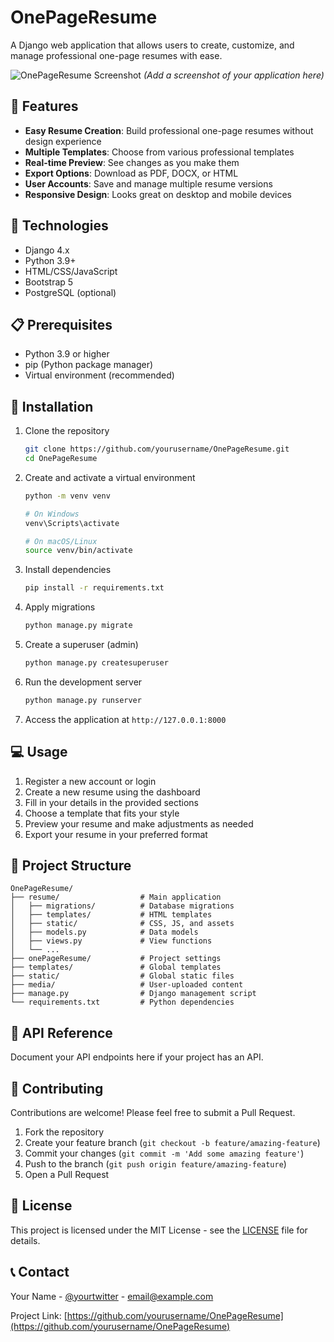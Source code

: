 # OnePageResume

A Django web application that allows users to create, customize, and manage professional one-page resumes with ease.

![OnePageResume Screenshot](screenshots/demo.png) *(Add a screenshot of your application here)*

## 🌟 Features

- **Easy Resume Creation**: Build professional one-page resumes without design experience
- **Multiple Templates**: Choose from various professional templates
- **Real-time Preview**: See changes as you make them
- **Export Options**: Download as PDF, DOCX, or HTML
- **User Accounts**: Save and manage multiple resume versions
- **Responsive Design**: Looks great on desktop and mobile devices

## 🔧 Technologies

- Django 4.x
- Python 3.9+
- HTML/CSS/JavaScript
- Bootstrap 5
- PostgreSQL (optional)

## 📋 Prerequisites

- Python 3.9 or higher
- pip (Python package manager)
- Virtual environment (recommended)

## 🚀 Installation

1. Clone the repository
   ```bash
   git clone https://github.com/yourusername/OnePageResume.git
   cd OnePageResume
   ```

2. Create and activate a virtual environment
   ```bash
   python -m venv venv
   
   # On Windows
   venv\Scripts\activate
   
   # On macOS/Linux
   source venv/bin/activate
   ```

3. Install dependencies
   ```bash
   pip install -r requirements.txt
   ```

4. Apply migrations
   ```bash
   python manage.py migrate
   ```

5. Create a superuser (admin)
   ```bash
   python manage.py createsuperuser
   ```

6. Run the development server
   ```bash
   python manage.py runserver
   ```

7. Access the application at `http://127.0.0.1:8000`

## 💻 Usage

1. Register a new account or login
2. Create a new resume using the dashboard
3. Fill in your details in the provided sections
4. Choose a template that fits your style
5. Preview your resume and make adjustments as needed
6. Export your resume in your preferred format

## 🧩 Project Structure

```
OnePageResume/
├── resume/                  # Main application
│   ├── migrations/          # Database migrations
│   ├── templates/           # HTML templates
│   ├── static/              # CSS, JS, and assets
│   ├── models.py            # Data models
│   ├── views.py             # View functions
│   └── ...
├── onePageResume/           # Project settings
├── templates/               # Global templates
├── static/                  # Global static files
├── media/                   # User-uploaded content
├── manage.py                # Django management script
└── requirements.txt         # Python dependencies
```

## 🔄 API Reference

Document your API endpoints here if your project has an API.

## 🤝 Contributing

Contributions are welcome! Please feel free to submit a Pull Request.

1. Fork the repository
2. Create your feature branch (`git checkout -b feature/amazing-feature`)
3. Commit your changes (`git commit -m 'Add some amazing feature'`)
4. Push to the branch (`git push origin feature/amazing-feature`)
5. Open a Pull Request

## 📄 License

This project is licensed under the MIT License - see the [LICENSE](LICENSE) file for details.

## 📞 Contact

Your Name - [@yourtwitter](https://twitter.com/yourtwitter) - email@example.com

Project Link: [https://github.com/yourusername/OnePageResume](https://github.com/yourusername/OnePageResume)
